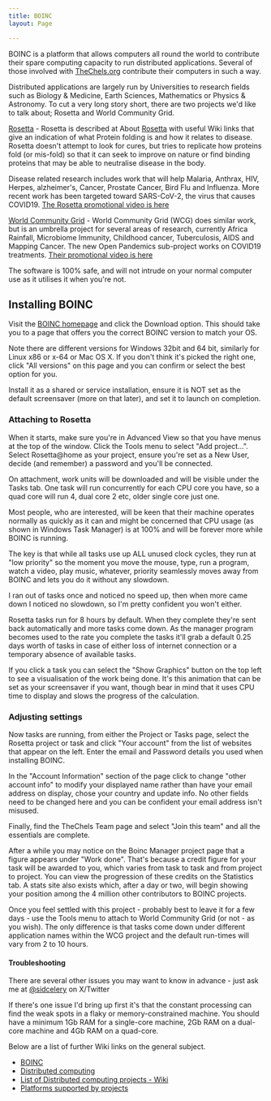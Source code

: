 ```yaml
---
title: BOINC
layout: Page

---
```


BOINC is a platform that allows computers all round the world to contribute their spare computing capacity to run
distributed applications. Several of those involved with [TheChels.org](http://thechels.net/tag/thechels/) contribute
their computers in such a way.

Distributed applications are largely run by Universities to research fields such as Biology & Medicine, Earth Sciences,
Mathematics or Physics & Astronomy. To cut a very long story short, there are two projects we'd like to talk about;
Rosetta and World Community Grid.

[Rosetta](http://boinc.bakerlab.org/rosetta/) - Rosetta is described at About
[Rosetta](https://boinc.bakerlab.org/rosetta/rah/rah_about.php) with useful Wiki links that give an indication of what
Protein folding is and how it relates to disease. Rosetta doesn't attempt to look for cures, but tries to replicate how
proteins fold (or mis-fold) so that it can seek to improve on nature or find binding proteins that may be able to
neutralise disease in the body.

Disease related research includes work that will help Malaria, Anthrax, HIV, Herpes, alzheimer's, Cancer, Prostate
Cancer, Bird Flu and Influenza. More recent work has been targeted toward SARS-CoV-2, the virus that causes COVID19.
[The Rosetta promotional video is here](https://www.youtube.com/watch?gl=GB&v=GzATbET3g54)

[World Community Grid](https://www.worldcommunitygrid.org/) - World Community Grid (WCG) does similar work, but is an
umbrella project for several areas of research, currently Africa Rainfall, Microbiome Immunity, Childhood cancer,
Tuberculosis, AIDS and Mapping Cancer. The new Open Pandemics sub-project works on COVID19 treatments. [Their
promotional video is here](https://www.youtube.com/watch?v=dOFOh4iXQ7Q)

The software is 100% safe, and will not intrude on your normal computer use as it utilises it when you're not.

## Installing BOINC

Visit the [BOINC homepage](https://boinc.berkeley.edu/) and click the Download option. This should take you to a page
that offers you the correct BOINC version to match your OS.

Note there are different versions for Windows 32bit and 64 bit, similarly for Linux x86 or x-64 or Mac OS X. If you
don't think it's picked the right one, click "All versions" on this page and you can confirm or select the best option
for you.

Install it as a shared or service installation, ensure it is NOT set as the default screensaver (more on that later),
and set it to launch on completion.

### Attaching to Rosetta

When it starts, make sure you're in Advanced View so that you have menus at the top of the window. Click the Tools menu
to select "Add project...". Select Rosetta@home as your project, ensure you're set as a New User, decide (and remember)
a password and you'll be connected.

On attachment, work units will be downloaded and will be visible under the Tasks tab. One task will run concurrently for
each CPU core you have, so a quad core will run 4, dual core 2 etc, older single core just one.

Most people, who are interested, will be keen that their machine operates normally as quickly as it can and might be
concerned that CPU usage (as shown in Windows Task Manager) is at 100% and will be forever more while BOINC is running.

The key is that while all tasks use up ALL unused clock cycles, they run at "low priority" so the moment you move the
mouse, type, run a program, watch a video, play music, whatever, priority seamlessly moves away from BOINC and lets you
do it without any slowdown.

I ran out of tasks once and noticed no speed up, then when more came down I noticed no slowdown, so I'm pretty confident
you won't either.

Rosetta tasks run for 8 hours by default. When they complete they're sent back automatically and more tasks come down.
As the manager program becomes used to the rate you complete the tasks it'll grab a default 0.25 days worth of tasks in
case of either loss of internet connection or a temporary absence of available tasks.

If you click a task you can select the "Show Graphics" button on the top left to see a visualisation of the work being
done. It's this animation that can be set as your screensaver if you want, though bear in mind that it uses CPU time to
display and slows the progress of the calculation.

### Adjusting settings

Now tasks are running, from either the Project or Tasks page, select the Rosetta project or task and click "Your
account" from the list of websites that appear on the left. Enter the email and Password details you used when
installing BOINC.

In the "Account Information" section of the page click to change "other account info" to modify your displayed name
rather than have your email address on display, chose your country and update info. No other fields need to be changed
here and you can be confident your email address isn't misused.

Finally, find the TheChels Team page and select "Join this team" and all the essentials are complete.

After a while you may notice on the Boinc Manager project page that a figure appears under "Work done". That's because a
credit figure for your task will be awarded to you, which varies from task to task and from project to project. You can
view the progression of these credits on the Statistics tab. A stats site also exists which, after a day or two, will
begin showing your position among the 4 million other contributors to BOINC projects.

Once you feel settled with this project - probably best to leave it for a few days - use the Tools menu to attach to
World Community Grid (or not - as you wish). The only difference is that tasks come down under different application
names within the WCG project and the default run-times will vary from 2 to 10 hours.

#### Troubleshooting

There are several other issues you may want to know in advance - just ask me at [@sidcelery](https://x.com/sidcelery) on
X/Twitter

If there's one issue I'd bring up first it's that the constant processing can find the weak spots in a flaky or
memory-constrained machine. You should have a minimum 1Gb RAM for a single-core machine, 2Gb RAM on a dual-core machine
and 4Gb RAM on a quad-core.

Below are a list of further Wiki links on the general subject.

- [BOINC](https://en.wikipedia.org/wiki/Berkeley_Open_Infrastructure_for_Network_Computing)
- [Distributed computing](https://en.wikipedia.org/wiki/Distributed_computing)
- [List of Distributed computing projects - Wiki](https://en.wikipedia.org/wiki/List_of_distributed_computing_projects)
- [Platforms supported by projects](http://boinc.berkeley.edu/projects.php)
